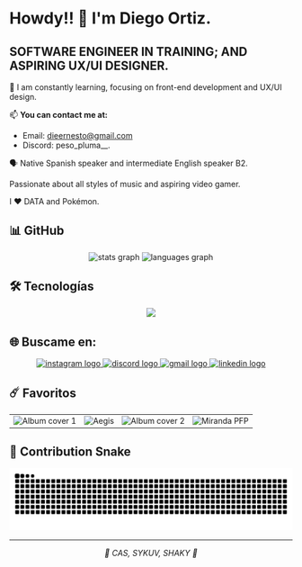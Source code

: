 # Howdy!! 👋 I'm Diego Ortiz.

## SOFTWARE ENGINEER IN TRAINING; AND ASPIRING UX/UI DESIGNER.

🌱 I am constantly learning, focusing on front-end development and UX/UI design.

📫 **You can contact me at:**
- Email: dieernesto@gmail.com
- Discord: peso_pluma__.

🗣️ Native Spanish speaker and intermediate English speaker B2.

Passionate about all styles of music and aspiring video gamer.

I ❤️ DATA and Pokémon.

## 📊 GitHub 

<div align="center">
  <img src="https://github-readme-stats.vercel.app/api?username=Dieg0Ortiz&hide_title=false&hide_rank=false&show_icons=true&include_all_commits=true&count_private=true&disable_animations=false&theme=dracula&locale=en&hide_border=false" height="150" alt="stats graph" />
  <img src="https://github-readme-stats.vercel.app/api/top-langs?username=Dieg0Ortiz&locale=en&hide_title=false&layout=compact&card_width=320&langs_count=5&theme=dracula&hide_border=false" height="150" alt="languages graph" />
</div>

## 🛠️ Tecnologías

<div align="center">
  <img src="https://skillicons.dev/icons?i=js,react,kotlin,aws,github,apple,linux,androidstudio,figma,py,vscode,discord,css,html&perline=14" />
</div>

## 🌐 Buscame en:

<div align="center">
  <a href="https://www.instagram.com/ernesto_alex_85/" target="_blank">
    <img src="https://raw.githubusercontent.com/maurodesouza/profile-readme-generator/master/src/assets/icons/social/instagram/default.svg" width="52" height="40" alt="instagram logo" />
  </a>
  <a href="https://discord.gg/nWbshS9Y" target="_blank">
    <img src="https://raw.githubusercontent.com/maurodesouza/profile-readme-generator/master/src/assets/icons/social/discord/default.svg" width="52" height="40" alt="discord logo" />
  </a>
  <a href="mailto:dieernesto@gmail.com" target="_blank">
    <img src="https://raw.githubusercontent.com/maurodesouza/profile-readme-generator/master/src/assets/icons/social/gmail/default.svg" width="52" height="40" alt="gmail logo" />
  </a>
  <a href="https://www.linkedin.com/in/diego-ernesto-ortiz-alejandro-716086243/" target="_blank">
    <img src="https://raw.githubusercontent.com/maurodesouza/profile-readme-generator/master/src/assets/icons/social/linkedin/default.svg" width="52" height="40" alt="linkedin logo" />
  </a>
</div>

## ☄️ Favoritos

<div align="center">
  <table>
    <tr>
      <td align="center">
        <img src="https://cdn-images.dzcdn.net/images/cover/e73a2afb469cd0f06777b24b156d3f82/500x500-000000-80-0-0.jpg" width="250" alt="Album cover 1" />
      </td>
      </td>
        <td align="center">
        <img src="https://i.pinimg.com/736x/2a/33/27/2a3327d1e5b24ae2fffa7c43db518344.jpg" width="250" alt="Aegis" />
      </td>
      <td align="center">
        <img src="https://cdn-images.dzcdn.net/images/cover/c3bd92e88e7cbf443e5ee99f365ba042/500x500-000000-80-0-0.jpg" width="250" alt="Album cover 2" />
      </td>
      <td align="center">
        <img src="https://i.pinimg.com/736x/e2/18/a4/e218a4b1fa40a7d861c2212d99a95cb0.jpg" width="250" alt="Miranda PFP" />
    </tr>
  </table>
</div>

## 🐍 Contribution Snake

<div align="center">
  <img src="https://raw.githubusercontent.com/Dieg0Ortiz/Dieg0Ortiz/output/snake.svg" alt="Snake animation" />
</div>

---

<div align="center">
  <i>🌸 CAS, SYKUV, SHAKY 🌸</i>
</div>
